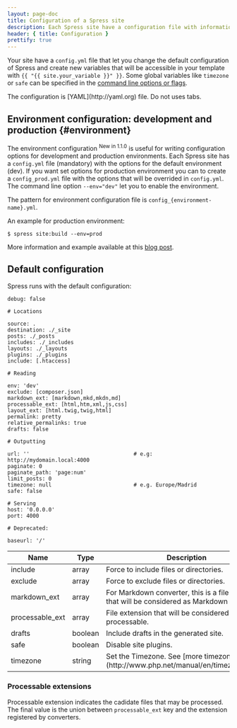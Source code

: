```yaml
---
layout: page-doc
title: Configuration of a Spress site
description: Each Spress site have a configuration file with information for generating the site
header: { title: Configuration }
prettify: true
---
```

Your site have a `config.yml` file that let you change the default configuration
of Spress and create new variables that will be accessible in your template with
`{{ "{{ site.your_variable }}" }}`. Some global variables like `timezone` or 
`safe` can be specified in the [command line options or flags](/docs/how-it-work/#site-build-command).

<div class="panel panel-default">
  <div class="panel-body">
    <div class="row">
        <div class="col-md-1">
            <i class="fa fa-exclamation-triangle fa-3x color-red"></i>
        </div>
        <div class="col-md-11">
            <p markdown="1">
                The configuration is [YAML](http://yaml.org) file. Do not uses
                tabs.
            </p>
        </div>
    </div>
  </div>
</div>

## Environment configuration: development and production {#environment}

The environment configuration <sup><span class="label label-success">New in 1.1.0</span></sup>
is useful for writing configuration options for development and production environments. Each 
Spress site has a `config.yml` file (mandatory) with the options for the default environment (dev).
If you want set options for production environment you can to create a `config_prod.yml` file with
the options that will be overrided in `config.yml`. The command line option `--env="dev"` let you
to enable the environment.

The pattern for environment configuration file is `config_{environment-name}.yml`.

An example for production environment:

```
$ spress site:build --env=prod
```

More information and example available at this [blog post](/news/2014/06/12/new-in-spress-1-1-environment-configurations/).

## Default configuration

Spress runs with the default configuration:

```
debug: false

# Locations

source: .
destination: ./_site
posts: ./_posts
includes: ./_includes
layouts: ./_layouts
plugins: ./_plugins
include: [.htaccess]

# Reading

env: 'dev'
exclude: [composer.json]
markdown_ext: [markdown,mkd,mkdn,md]
processable_ext: [html,htm,xml,js,css]
layout_ext: [html.twig,twig,html]
permalink: pretty
relative_permalinks: true
drafts: false

# Outputting

url: ''                                 # e.g: http://mydomain.local:4000
paginate: 0
paginate_path: 'page:num'
limit_posts: 0
timezone: null                          # e.g. Europe/Madrid
safe: false

# Serving
host: '0.0.0.0'
port: 4000

# Deprecated:

baseurl: '/'
```

<table class="table">
    <thead>
        <tr>
            <th class="col-sm-2">Name</th>
            <th>Type</th>
            <th>Description</th>
        </tr>
    </thead>
    <tbody>
        <tr>
            <td>include</td>
            <td>array</td>
            <td>Force to include files or directories.</td>
        </tr>
        <tr>
            <td>exclude</td>
            <td>array</td>
            <td>Force to exclude files or directories.</td>
        </tr>
        <tr>
            <td>markdown_ext</td>
            <td>array</td>
            <td>
                For Markdown converter, this is a file extension that
                will be considered as Markdown file.
            </td>
        </tr>
        <tr>
            <td>processable_ext</td>
            <td>array</td>
            <td>File extension that will be considered like processable.</td>
        </tr>
        <tr>
            <td>drafts</td>
            <td>boolean</td>
            <td>Include drafts in the generated site.</td>
        </tr>
        <tr>
            <td>safe</span></td>
            <td>boolean</span></td>
            <td>Disable site plugins.</td>
        </tr>
        <tr>
            <td>timezone</td>
            <td>string</td>
            <td markdown="1">
                Set the Timezone. See 
                [more timezones in PHP](http://www.php.net/manual/en/timezones.php).
            </td>
        </tr>
    </tbody>
</table>

### Processable extensions
Processable extension indicates the cadidate files that may be processed.  
The final value is the union between `processable_ext` key and the extension 
registered by converters.